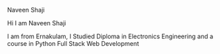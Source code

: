 Naveen Shaji


Hi I am Naveen Shaji

I am from Ernakulam, I Studied Diploma in Electronics Engineering and a course in Python Full Stack Web Development